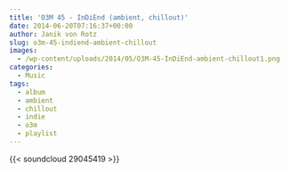 ```yaml
---
title: 'O3M 45 - InDiEnd (ambient, chillout)'
date: 2014-06-20T07:16:37+00:00
author: Janik von Rotz
slug: o3m-45-indiend-ambient-chillout
images:
  - /wp-content/uploads/2014/05/O3M-45-InDiEnd-ambient-chillout1.png
categories:
  - Music
tags:
  - album
  - ambient
  - chillout
  - indie
  - o3m
  - playlist
---
```

{{< soundcloud 29045419 >}}